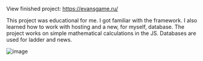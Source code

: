 View finished project: https://evansgame.ru/

This project was educational for me. I got familiar with the framework.
I also learned how to work with hosting and a new, for myself, database.
The project works on simple mathematical calculations in the JS. Databases are used for ladder and news.

![image](https://user-images.githubusercontent.com/93667264/169873599-b683253a-06d6-4bcf-a418-abf3c914f2d8.png)
